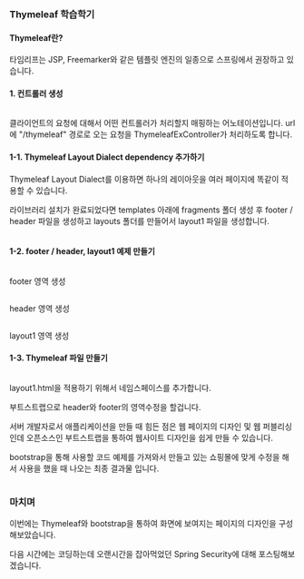 <h3 id="thymeleaf-학습학기">Thymeleaf 학습학기</h3>
<h4 id="thymeleaf란">Thymeleaf란?</h4>
<p>타임리프는 JSP, Freemarker와 같은 템플릿 엔진의 일종으로 스프링에서 권장하고 있습니다.</p>
<h4 id="1-컨트롤러-생성">1. 컨트롤러 생성</h4>
<p><img alt="" src="https://velog.velcdn.com/images/hanyeon/post/05249a1c-09d4-4c01-83d0-61e728bb0bc5/image.png" /></p>
<p>클라이언트의 요청에 대해서 어떤 컨트롤러가 처리할지 매핑하는 어노테이션입니다. url에 &quot;/thymeleaf&quot; 경로로 오는 요청을 ThymeleafExController가 처리하도록 합니다.</p>
<h4 id="1-1-thymeleaf-layout-dialect-dependency-추가하기">1-1. Thymeleaf Layout Dialect dependency 추가하기</h4>
<p>Thymeleaf Layout Dialect를 이용하면 하나의 레이아웃을 여러 페이지에 똑같이 적용할 수 있습니다.
<img alt="" src="https://velog.velcdn.com/images/hanyeon/post/f030a02c-989d-46e5-b9d9-7bb3488e51e1/image.png" /></p>
<p>라이브러리 설치가 완료되었다면 templates 아래에 fragments 폴더 생성 후 footer / header 파일을 생성하고 layouts 폴더를 만들어서 layout1 파일을 생성합니다.</p>
<p><img alt="" src="https://velog.velcdn.com/images/hanyeon/post/3ac98772-e499-4255-b018-0cdd772f2cb8/image.png" /></p>
<h4 id="1-2-footer--header-layout1-예제-만들기">1-2. footer / header, layout1 예제 만들기</h4>
<p><img alt="" src="https://velog.velcdn.com/images/hanyeon/post/101bfa28-fd9a-4aa2-8fe6-1e679145efbe/image.png" /></p>
<p>footer 영역 생성</p>
<p><img alt="" src="https://velog.velcdn.com/images/hanyeon/post/d88815d5-bc18-4479-a155-11c793c09717/image.png" /></p>
<p>header 영역 생성</p>
<p><img alt="" src="https://velog.velcdn.com/images/hanyeon/post/1def8a33-e3f7-4735-8879-198745dc030c/image.png" /></p>
<p>layout1 영역 생성</p>
<h4 id="1-3-thymeleaf-파일-만들기">1-3. Thymeleaf 파일 만들기</h4>
<p><img alt="" src="https://velog.velcdn.com/images/hanyeon/post/2f637338-d50d-4996-9b39-e88d8bd18f77/image.png" /></p>
<p>layout1.html을 적용하기 위해서 네임스페이스를 추가합니다.</p>
<p>부트스트랩으로 header와 footer의 영역수정을 할겁니다.</p>
<p>서버 개발자로서 애플리케이션을 만들 때 힘든 점은 웹 페이지의 디자인 및 웹 퍼블리싱인데 오픈소스인 부트스트랩을 통하여 웹사이트 디자인을 쉽게 만들 수 있습니다.</p>
<p>bootstrap을 통해 사용할 코드 예제를 가져와서 만들고 있는 쇼핑몰에 맞게 수정을 해서 사용을 했을 때 나오는 최종 결과물 입니다.</p>
<p><img alt="" src="https://velog.velcdn.com/images/hanyeon/post/d3a2df63-c332-41da-8746-1729ed763289/image.png" /></p>
<h3 id="마치며">마치며</h3>
<p>이번에는 Thymeleaf와 bootstrap을 통하여 화면에 보여지는 페이지의 디자인을 구성해보았습니다.</p>
<p>다음 시간에는 코딩하는데 오랜시간을 잡아먹었던 Spring Security에 대해 포스팅해보겠습니다.</p>